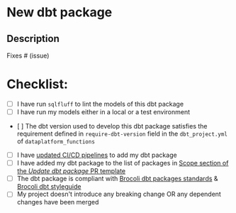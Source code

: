 # New dbt package

## Description

Fixes # (issue)


# Checklist:

- [ ] I have run `sqlfluff` to lint the models of this dbt package
- [ ] I have run my models either in a local or a test environment
- [ ] The dbt version used to develop this dbt package satisfies the requirement defined in `require-dbt-version` field in the `dbt_project.yml` of `dataplatform_functions`
- [ ] I have [updated CI/CD pipelines](/.github/workflows/CI_CD_pipelines.md#update-cicd-pipelines) to add my dbt package
- [ ] I have added my dbt package to the list of packages in [Scope section of the *Update dbt package* PR template](/.github/PULL_REQUEST_TEMPLATE/update_dbt_package.md#scope)
- [ ] The dbt package is compliant with [Brocoli dbt packages standards](/src/brocoli_dbt_packages.md) & [Brocoli dbt styleguide](/src/dbt_style_guide.md)
- [ ] My project doesn't introduce any breaking change OR any dependent changes have been merged